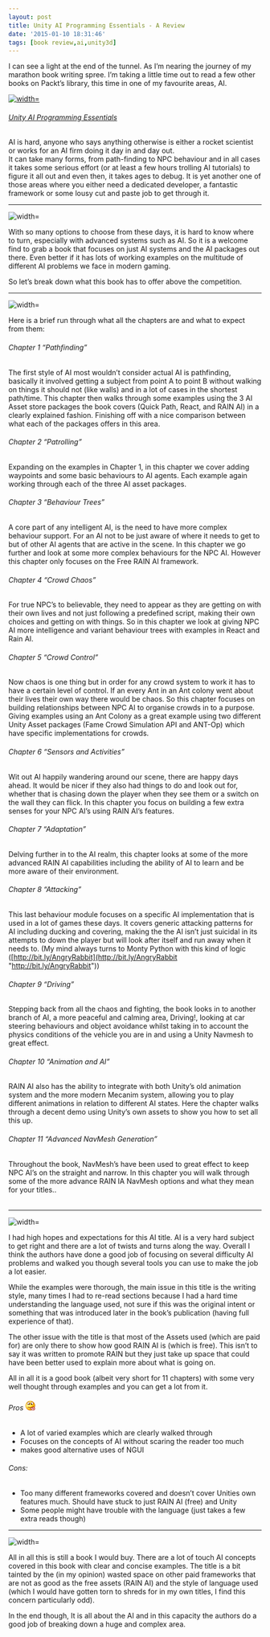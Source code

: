 ```yaml
---
layout: post
title: Unity AI Programming Essentials - A Review
date: '2015-01-10 18:31:46'
tags: [book review,ai,unity3d]
---
```


I can see a light at the end of the tunnel.  As I’m nearing the journey of my marathon book writing spree. I’m taking a little time out to read a few other books on Packt’s library, this time in one of my favourite areas, AI.

[![ width=](https://www.packtpub.com/sites/default/files/B03562_Unity%20AI%20Programming%20Essentials_Cover.jpg)](https://www.packtpub.com/game-development/unity-ai-programming-essentials)

###### [Unity AI Programming Essentials](https://www.packtpub.com/game-development/unity-ai-programming-essentials)

AI is hard, anyone who says anything otherwise is either a rocket scientist or works for an AI firm doing it day in and day out.  
It can take many forms, from path-finding to NPC behaviour and in all cases it takes some serious effort (or at least a few hours trolling AI tutorials) to figure it all out and even then, it takes ages to debug.  It is yet another one of those areas where you either need a dedicated developer, a fantastic framework or some lousy cut and paste job to get through it.

* * *

![width=](http://i0.wp.com/1.bp.blogspot.com/_Un0JJ6ChsQE/TDMGeB1LpyI/AAAAAAAAABU/VORQN7I2LVg/s1600/27.jpg?w=660)

With so many options to choose from these days, it is hard to know where to turn, especially with advanced systems such as AI.  So it is a welcome find to grab a book that focuses on just AI systems and the AI packages out there.  Even better if it has lots of working examples on the multitude of different AI problems we face in modern gaming.

So let’s break down what this book has to offer above the competition.

* * *

![width=](http://i2.wp.com/1.bp.blogspot.com/-ura1_XT2-2g/Twob02iku-I/AAAAAAAAAKo/U4Uhirf68K0/s1600/HiRes.jpg?resize=361%2C301)

Here is a brief run through what all the chapters are and what to expect from them:

###### Chapter 1 “Pathfinding”

The first style of AI most wouldn’t consider actual AI is pathfinding, basically it involved getting a subject from point A to point B without walking on things it should not (like walls) and in a lot of cases in the shortest path/time.  This chapter then walks through some examples using the 3 AI Asset store packages the book covers (Quick Path, React, and RAIN AI) in a clearly explained fashion.  Finishing off with a nice comparison between what each of the packages offers in this area.

###### Chapter 2 “Patrolling”

Expanding on the examples in Chapter 1, in this chapter we cover adding waypoints and some basic behaviours to AI agents.  Each example again working through each of the three AI asset packages.

###### Chapter 3 “Behaviour Trees”

A core part of any intelligent AI, is the need to have more complex behaviour support. For an AI not to be just aware of where it needs to get to but of other AI agents that are active in the scene.  In this chapter we go further and look at some more complex behaviours for the NPC AI. However this chapter only focuses on the Free RAIN AI framework.

###### Chapter 4 “Crowd Chaos”

For true NPC’s to believable, they need to appear as they are getting on with their own lives and not just following a predefined script, making their own choices and getting on with things. So in this chapter we look at giving NPC AI more intelligence and variant behaviour trees with examples in React and Rain AI.

###### Chapter 5 “Crowd Control”

Now chaos is one thing but in order for any crowd system to work it has to have a certain level of control.  If an every Ant in an Ant colony went about their lives their own way there would be chaos.  So this chapter focuses on building relationships between NPC AI to organise crowds in to a purpose.  Giving examples using an Ant Colony as a great example using two different Unity Asset packages (Fame Crowd Simulation API and ANT-Op) which have specific implementations for crowds.

###### Chapter 6 “Sensors and Activities”

Wit out AI happily wandering around our scene, there are happy days ahead. It would be nicer if they also had things to do and look out for, whether that is chasing down the player when they see them or a switch on the wall they can flick. In this chapter you focus on building a few extra senses for your NPC AI’s using RAIN AI’s features.

###### Chapter 7 “Adaptation”

Delving further in to the AI realm, this chapter looks at some of the more advanced RAIN AI capabilities including the ability of AI to learn and be more aware of their environment.

###### Chapter 8 “Attacking”

This last behaviour module focuses on a specific AI implementation that is used in a lot of games these days. It covers generic attacking patterns for AI including ducking and covering, making the the AI isn’t just suicidal in its attempts to down the player but will look after itself and run away when it needs to. (My mind always turns to Monty Python with this kind of logic ([http://bit.ly/AngryRabbit](http://bit.ly/AngryRabbit "http://bit.ly/AngryRabbit"))

###### Chapter 9 “Driving”

Stepping back from all the chaos and fighting, the book looks in to another branch of AI, a more peaceful and calming area, Driving!, looking at car steering behaviours and object avoidance whilst taking in to account the physics conditions of the vehicle you are in and using a Unity Navmesh to great effect.

###### Chapter 10 “Animation and AI”

RAIN AI also has the ability to integrate with both Unity’s old animation system and the more modern Mecanim system, allowing you to play different animations in relation to different AI states.  Here the chapter walks through a decent demo using Unity’s own assets to show you how to set all this up.

###### Chapter 11 “Advanced NavMesh Generation”

Throughout the book, NavMesh’s have been used to great effect to keep NPC AI’s on the straight and narrow. In this chapter you will walk through some of the more advance RAIN IA NavMesh options and what they mean for your titles..

###### 

###### 

* * *

![width=](http://i2.wp.com/1.bp.blogspot.com/-YJZ1X0X20x8/T6MOhBQk54I/AAAAAAAAB-8/WgJn-q4Ohaw/s1600/My+Thoughts.png?resize=354%2C109)

I had high hopes and expectations for this AI title. AI is a very hard subject to get right and there are a lot of twists and turns along the way. Overall I think the authors have done a good job of focusing on several difficulty AI problems and walked you though several tools you can use to make the job a lot easier.

While the examples were thorough, the main issue in this title is the writing style, many times I had to re-read sections because I had a hard time understanding the language used, not sure if this was the original intent or something that was introduced later in the book’s publication (having full experience of that).

The other issue with the title is that most of the Assets used (which are paid for) are only there to show how good RAIN AI is (which is free). This isn’t to say it was written to promote RAIN but they just take up space that could have been better used to explain more about what is going on.

All in all it is a good book (albeit very short for 11 chapters) with some very well thought through examples and you can get a lot from it.

###### Pros ![Smile with tongue out](/assets/img/wordpress/2014/07/wlEmoticon-smilewithtongueout.png?w=660)

- A lot of varied examples which are clearly walked through
- Focuses on the concepts of AI without scaring the reader too much
- makes good alternative uses of NGUI

###### Cons:

- Too many different frameworks covered and doesn’t cover Unities own features much. Should have stuck to just RAIN AI (free) and Unity
- Some people might have trouble with the language (just takes a few extra reads though)  

* * *

![width=](http://i2.wp.com/www.magicalmaths.org/wp-content/uploads/2012/11/conclusion-introduction-starter-plenary.jpg?w=660)

All in all this is still a book I would buy. There are a lot of touch AI concepts covered in this book with clear and concise examples.  The title is a bit tainted by the (in my opinion) wasted space on other paid frameworks that are not as good as the free assets (RAIN AI) and the style of language used (which I would have gotten torn to shreds for in my own titles, I find this concern particularly odd).

In the end though, It is all about the AI and in this capacity the authors do a good job of breaking down a huge and complex area.

